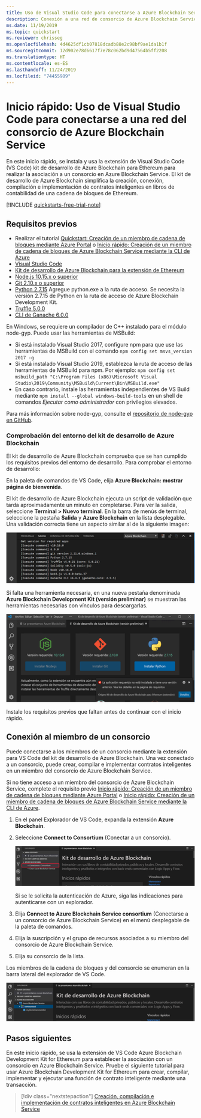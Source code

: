 ```yaml
---
title: Uso de Visual Studio Code para conectarse a Azure Blockchain Service
description: Conexión a una red de consorcio de Azure Blockchain Service mediante el kit de desarrollo de Azure Blockchain para la extensión Ethereum en Visual Studio Code
ms.date: 11/19/2019
ms.topic: quickstart
ms.reviewer: chrisseg
ms.openlocfilehash: 4d4625df1cb07818dcadb88e2c98bf9ae1da1b1f
ms.sourcegitcommit: 12d902e78d6617f7e78c062bd9d47564b5ff2208
ms.translationtype: HT
ms.contentlocale: es-ES
ms.lasthandoff: 11/24/2019
ms.locfileid: "74455989"
---
```

# <a name="quickstart-use-visual-studio-code-to-connect-to-an-azure-blockchain-service-consortium-network"></a>Inicio rápido: Uso de Visual Studio Code para conectarse a una red del consorcio de Azure Blockchain Service

En este inicio rápido, se instala y usa la extensión de Visual Studio Code (VS Code) kit de desarrollo de Azure Blockchain para Ethereum para realizar la asociación a un consorcio en Azure Blockchain Service. El kit de desarrollo de Azure Blockchain simplifica la creación, conexión, compilación e implementación de contratos inteligentes en libros de contabilidad de una cadena de bloques de Ethereum.

[!INCLUDE [quickstarts-free-trial-note](../../../includes/quickstarts-free-trial-note.md)]

## <a name="prerequisites"></a>Requisitos previos

* Realizar el tutorial [Quickstart: Creación de un miembro de cadena de bloques mediante Azure Portal](create-member.md) o [Inicio rápido: Creación de un miembro de cadena de bloques de Azure Blockchain Service mediante la CLI de Azure](create-member-cli.md)
* [Visual Studio Code](https://code.visualstudio.com/Download)
* [Kit de desarrollo de Azure Blockchain para la extensión de Ethereum](https://marketplace.visualstudio.com/items?itemName=AzBlockchain.azure-blockchain)
* [Node.js 10.15.x o superior](https://nodejs.org/download)
* [Git 2.10.x o superior](https://git-scm.com)
* [Python 2.7.15](https://www.python.org/downloads/release/python-2715/) Agregue python.exe a la ruta de acceso. Se necesita la versión 2.7.15 de Python en la ruta de acceso de Azure Blockchain Development Kit.
* [Truffle 5.0.0](https://www.trufflesuite.com/docs/truffle/getting-started/installation)
* [CLI de Ganache 6.0.0](https://github.com/trufflesuite/ganache-cli)

En Windows, se requiere un compilador de C++ instalado para el módulo node-gyp. Puede usar las herramientas de MSBuild:

* Si está instalado Visual Studio 2017, configure npm para que use las herramientas de MSBuild con el comando `npm config set msvs_version 2017 -g`
* Si está instalado Visual Studio 2019, establezca la ruta de acceso de las herramientas de MSBuild para npm. Por ejemplo: `npm config set msbuild_path "C:\Program Files (x86)\Microsoft Visual Studio\2019\Community\MSBuild\Current\Bin\MSBuild.exe"`
* En caso contrario, instale las herramientas independientes de VS Build mediante `npm install --global windows-build-tools` en un shell de comandos *Ejecutar como administrador* con privilegios elevados.

Para más información sobre node-gyp, consulte el [repositorio de node-gyp en GitHub](https://github.com/node-gyp).

### <a name="verify-azure-blockchain-development-kit-environment"></a>Comprobación del entorno del kit de desarrollo de Azure Blockchain

El kit de desarrollo de Azure Blockchain comprueba que se han cumplido los requisitos previos del entorno de desarrollo. Para comprobar el entorno de desarrollo:

En la paleta de comandos de VS Code, elija **Azure Blockchain: mostrar página de bienvenida**.

El kit de desarrollo de Azure Blockchain ejecuta un script de validación que tarda aproximadamente un minuto en completarse. Para ver la salida, seleccione **Terminal > Nuevo terminal**. En la barra de menús de terminal, seleccione la pestaña **Salida** y **Azure Blockchain** en la lista desplegable. Una validación correcta tiene un aspecto similar al de la siguiente imagen:

![Un entorno de desarrollo válido](./media/connect-vscode/valid-environment.png)

 Si falta una herramienta necesaria, en una nueva pestaña denominada **Azure Blockchain Development Kit (versión preliminar)** se muestran las herramientas necesarias con vínculos para descargarlas.

![Aplicaciones obligatorias del kit de desarrollo](./media/connect-vscode/required-apps.png)

Instale los requisitos previos que faltan antes de continuar con el inicio rápido.

## <a name="connect-to-consortium-member"></a>Conexión al miembro de un consorcio

Puede conectarse a los miembros de un consorcio mediante la extensión para VS Code del kit de desarrollo de Azure Blockchain. Una vez conectado a un consorcio, puede crear, compilar e implementar contratos inteligentes en un miembro del consorcio de Azure Blockchain Service.

Si no tiene acceso a un miembro del consorcio de Azure Blockchain Service, complete el requisito previo [Inicio rápido: Creación de un miembro de cadena de bloques mediante Azure Portal](create-member.md) o [Inicio rápido: Creación de un miembro de cadena de bloques de Azure Blockchain Service mediante la CLI de Azure](create-member-cli.md).

1. En el panel Explorador de VS Code, expanda la extensión **Azure Blockchain**.
1. Seleccione **Connect to Consortium** (Conectar a un consorcio).

   ![Conexión a un consorcio](./media/connect-vscode/connect-consortium.png)

    Si se le solicita la autenticación de Azure, siga las indicaciones para autenticarse con un explorador.
1. Elija **Connect to Azure Blockchain Service consortium** (Conectarse a un consorcio de Azure Blockchain Service) en el menú desplegable de la paleta de comandos.
1. Elija la suscripción y el grupo de recursos asociados a su miembro del consorcio de Azure Blockchain Service.
1. Elija su consorcio de la lista.

Los miembros de la cadena de bloques y del consorcio se enumeran en la barra lateral del explorador de VS Code.

![Consorcio mostrado en el explorador](./media/connect-vscode/consortium-node.png)

## <a name="next-steps"></a>Pasos siguientes

En este inicio rápido, se usa la extensión de VS Code Azure Blockchain Development Kit for Ethereum para establecer la asociación con un consorcio en Azure Blockchain Service. Pruebe el siguiente tutorial para usar Azure Blockchain Development Kit for Ethereum para crear, compilar, implementar y ejecutar una función de contrato inteligente mediante una transacción.

> [!div class="nextstepaction"]
> [Creación, compilación e implementación de contratos inteligentes en Azure Blockchain Service](send-transaction.md)